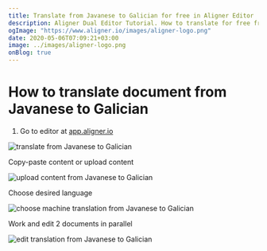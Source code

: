 ```yaml
---
title: Translate from Javanese to Galician for free in Aligner Editor
description: Aligner Dual Editor Tutorial. How to translate for free from Javanese to Galician. Aligner is multilingual document management platform. 
ogImage: "https://www.aligner.io/images/aligner-logo.png"
date: 2020-05-06T07:09:21+03:00
image: ../images/aligner-logo.png
onBlog: true
---
```


# How to translate document from Javanese to Galician

1. Go to editor at [app.aligner.io](https://app.aligner.io "Aligner App web page")

![translate from Javanese to Galician](../aligner-blank-editor.png "translate from Javanese to Galician")

Copy-paste content or upload content

![upload content from Javanese to Galician](../aligner-uploaded-document.png "upload content from Javanese to Galician")

Choose desired language

![choose machine translation from Javanese to Galician](../aligner-language-dropdown.png "choose machine translation from Javanese to Galician")

Work and edit 2 documents in parallel

![edit translation from Javanese to Galician](../aligner-double-sitded-editor.png "edit translation from Javanese to Galician")

